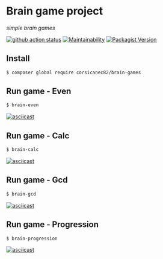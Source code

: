 # Brain game project
*simple brain games*

[![github action status](https://github.com/corsicanec82/php-project-lvl1/workflows/PHP%20CI/badge.svg)](https://github.com/corsicanec82/php-project-lvl1/actions)
[![Maintainability](https://api.codeclimate.com/v1/badges/171de26fe2a6deada5d4/maintainability)](https://codeclimate.com/github/corsicanec82/php-project-lvl1/maintainability)
[![Packagist Version](https://img.shields.io/packagist/v/corsicanec82/brain-games)](https://packagist.org/packages/corsicanec82/brain-games)

## Install
```sh
$ composer global require corsicanec82/brain-games
```

## Run game - Even
```sh
$ brain-even
```
[![asciicast](https://asciinema.org/a/bCqEKyd5MOFqQCNobLV0d7QfU.svg)](https://asciinema.org/a/bCqEKyd5MOFqQCNobLV0d7QfU)

## Run game - Calc
```sh
$ brain-calc
```
[![asciicast](https://asciinema.org/a/sJudpbTSKfJLVnzAuazTckwzP.svg)](https://asciinema.org/a/sJudpbTSKfJLVnzAuazTckwzP)

## Run game - Gcd
```sh
$ brain-gcd
```
[![asciicast](https://asciinema.org/a/6ykMR4PvEX2B4YbZqqJAYTlEO.svg)](https://asciinema.org/a/6ykMR4PvEX2B4YbZqqJAYTlEO)

## Run game - Progression
```sh
$ brain-progression
```
[![asciicast](https://asciinema.org/a/IOv2km7vUSE1PC3RRiL1OHEvP.svg)](https://asciinema.org/a/IOv2km7vUSE1PC3RRiL1OHEvP)
